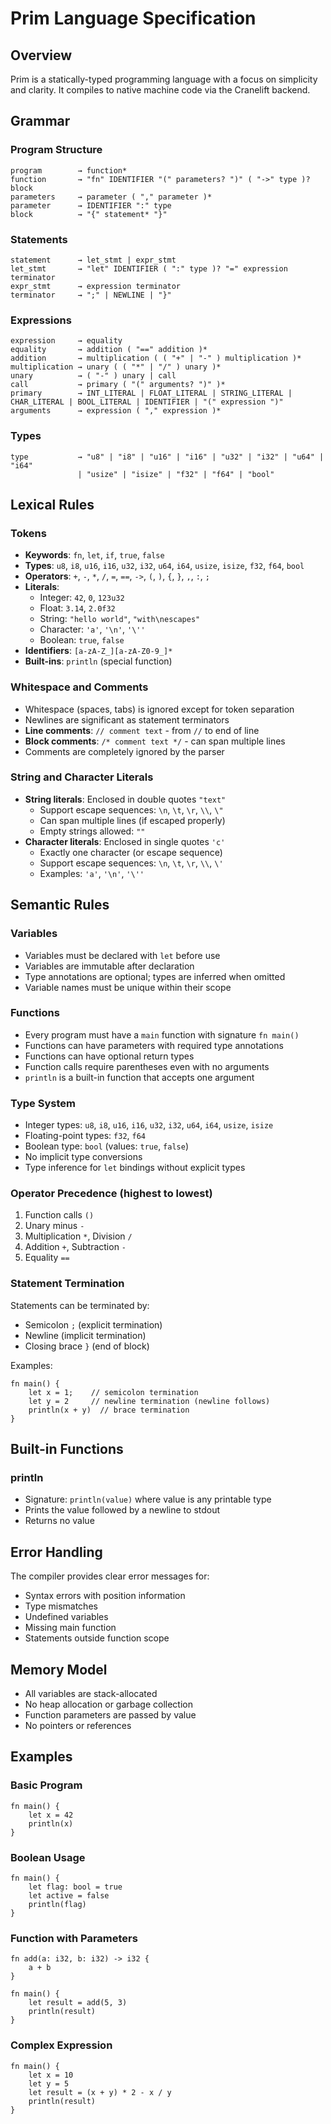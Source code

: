 # Prim Language Specification

## Overview

Prim is a statically-typed programming language with a focus on simplicity and clarity. It compiles to native machine code via the Cranelift backend.

## Grammar

### Program Structure
```
program        → function*
function       → "fn" IDENTIFIER "(" parameters? ")" ( "->" type )? block
parameters     → parameter ( "," parameter )*
parameter      → IDENTIFIER ":" type
block          → "{" statement* "}"
```

### Statements
```
statement      → let_stmt | expr_stmt
let_stmt       → "let" IDENTIFIER ( ":" type )? "=" expression terminator
expr_stmt      → expression terminator
terminator     → ";" | NEWLINE | "}"
```

### Expressions
```
expression     → equality
equality       → addition ( "==" addition )*
addition       → multiplication ( ( "+" | "-" ) multiplication )*
multiplication → unary ( ( "*" | "/" ) unary )*
unary          → ( "-" ) unary | call
call           → primary ( "(" arguments? ")" )*
primary        → INT_LITERAL | FLOAT_LITERAL | STRING_LITERAL | CHAR_LITERAL | BOOL_LITERAL | IDENTIFIER | "(" expression ")"
arguments      → expression ( "," expression )*
```

### Types
```
type           → "u8" | "i8" | "u16" | "i16" | "u32" | "i32" | "u64" | "i64" 
               | "usize" | "isize" | "f32" | "f64" | "bool"
```

## Lexical Rules

### Tokens
- **Keywords**: `fn`, `let`, `if`, `true`, `false`
- **Types**: `u8`, `i8`, `u16`, `i16`, `u32`, `i32`, `u64`, `i64`, `usize`, `isize`, `f32`, `f64`, `bool`
- **Operators**: `+`, `-`, `*`, `/`, `=`, `==`, `->`, `(`, `)`, `{`, `}`, `,`, `:`, `;`
- **Literals**: 
  - Integer: `42`, `0`, `123u32` 
  - Float: `3.14`, `2.0f32`
  - String: `"hello world"`, `"with\nescapes"`
  - Character: `'a'`, `'\n'`, `'\''`
  - Boolean: `true`, `false`
- **Identifiers**: `[a-zA-Z_][a-zA-Z0-9_]*`
- **Built-ins**: `println` (special function)

### Whitespace and Comments
- Whitespace (spaces, tabs) is ignored except for token separation
- Newlines are significant as statement terminators
- **Line comments**: `// comment text` - from `//` to end of line
- **Block comments**: `/* comment text */` - can span multiple lines
- Comments are completely ignored by the parser

### String and Character Literals
- **String literals**: Enclosed in double quotes `"text"`
  - Support escape sequences: `\n`, `\t`, `\r`, `\\`, `\"`
  - Can span multiple lines (if escaped properly)
  - Empty strings allowed: `""`
- **Character literals**: Enclosed in single quotes `'c'`
  - Exactly one character (or escape sequence)
  - Support escape sequences: `\n`, `\t`, `\r`, `\\`, `\'`
  - Examples: `'a'`, `'\n'`, `'\''`

## Semantic Rules

### Variables
- Variables must be declared with `let` before use
- Variables are immutable after declaration
- Type annotations are optional; types are inferred when omitted
- Variable names must be unique within their scope

### Functions
- Every program must have a `main` function with signature `fn main()`
- Functions can have parameters with required type annotations
- Functions can have optional return types
- Function calls require parentheses even with no arguments
- `println` is a built-in function that accepts one argument

### Type System
- Integer types: `u8`, `i8`, `u16`, `i16`, `u32`, `i32`, `u64`, `i64`, `usize`, `isize`
- Floating-point types: `f32`, `f64`
- Boolean type: `bool` (values: `true`, `false`)
- No implicit type conversions
- Type inference for `let` bindings without explicit types

### Operator Precedence (highest to lowest)
1. Function calls `()`
2. Unary minus `-`
3. Multiplication `*`, Division `/`
4. Addition `+`, Subtraction `-`
5. Equality `==`

### Statement Termination
Statements can be terminated by:
- Semicolon `;` (explicit termination)
- Newline (implicit termination)
- Closing brace `}` (end of block)

Examples:
```prim
fn main() {
    let x = 1;    // semicolon termination
    let y = 2     // newline termination (newline follows)
    println(x + y)  // brace termination
}
```

## Built-in Functions

### println
- Signature: `println(value)` where value is any printable type
- Prints the value followed by a newline to stdout
- Returns no value

## Error Handling

The compiler provides clear error messages for:
- Syntax errors with position information
- Type mismatches
- Undefined variables
- Missing main function
- Statements outside function scope

## Memory Model

- All variables are stack-allocated
- No heap allocation or garbage collection
- Function parameters are passed by value
- No pointers or references

## Examples

### Basic Program
```prim
fn main() {
    let x = 42
    println(x)
}
```

### Boolean Usage
```prim
fn main() {
    let flag: bool = true
    let active = false
    println(flag)
}
```

### Function with Parameters
```prim
fn add(a: i32, b: i32) -> i32 {
    a + b
}

fn main() {
    let result = add(5, 3)
    println(result)
}
```

### Complex Expression
```prim
fn main() {
    let x = 10
    let y = 5
    let result = (x + y) * 2 - x / y
    println(result)
}
```
